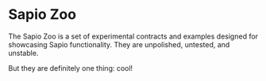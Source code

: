 # Sapio Zoo

The Sapio Zoo is a set of experimental contracts and examples designed for showcasing Sapio
functionality. They are unpolished, untested, and unstable.

But they are definitely one thing: cool!
